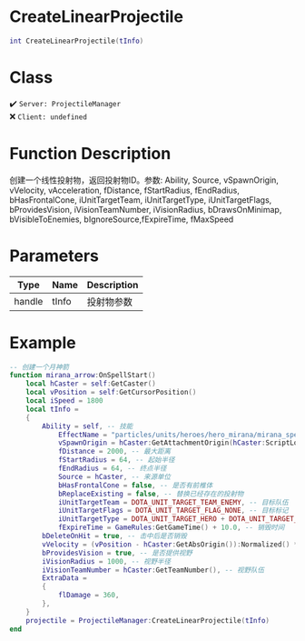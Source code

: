 # CreateLinearProjectile
```lua
int CreateLinearProjectile(tInfo)
```
# Class
✔️ `Server: ProjectileManager`  
❌ `Client: undefined`  

# Function Description
创建一个线性投射物，返回投射物ID。参数: Ability, Source, vSpawnOrigin, vVelocity, vAcceleration, fDistance, fStartRadius, fEndRadius, bHasFrontalCone, iUnitTargetTeam, iUnitTargetType, iUnitTargetFlags, bProvidesVision, iVisionTeamNumber, iVisionRadius, bDrawsOnMinimap, bVisibleToEnemies, bIgnoreSource,fExpireTime, fMaxSpeed
# Parameters
Type|Name|Description
--|--|--
handle|tInfo|投射物参数

# Example
```lua
-- 创建一个月神箭
function mirana_arrow:OnSpellStart()
	local hCaster = self:GetCaster()
	local vPosition = self:GetCursorPosition()
	local iSpeed = 1800
	local tInfo = 
	{
		Ability = self, -- 技能
        	EffectName = "particles/units/heroes/hero_mirana/mirana_spell_arrow.vpcf", -- 投射物特效
        	vSpawnOrigin = hCaster:GetAttachmentOrigin(hCaster:ScriptLookupAttachment("attach_attack1")), -- 投射物起点
        	fDistance = 2000, -- 最大距离
        	fStartRadius = 64, -- 起始半径
        	fEndRadius = 64, -- 终点半径
        	Source = hCaster, -- 来源单位
        	bHasFrontalCone = false, -- 是否有前椎体
        	bReplaceExisting = false, -- 替换已经存在的投射物
        	iUnitTargetTeam = DOTA_UNIT_TARGET_TEAM_ENEMY, -- 目标队伍
        	iUnitTargetFlags = DOTA_UNIT_TARGET_FLAG_NONE, -- 目标标记
        	iUnitTargetType = DOTA_UNIT_TARGET_HERO + DOTA_UNIT_TARGET_BASIC, -- 目标类型
        	fExpireTime = GameRules:GetGameTime() + 10.0, -- 销毁时间
		bDeleteOnHit = true, -- 击中后是否销毁
		vVelocity = (vPosition - hCaster:GetAbsOrigin()):Normalized() * iSpeed, -- 速度
		bProvidesVision = true, -- 是否提供视野
		iVisionRadius = 1000, -- 视野半径
		iVisionTeamNumber = hCaster:GetTeamNumber(), -- 视野队伍
		ExtraData = 
		{
			flDamage = 360,
		},
	}
	projectile = ProjectileManager:CreateLinearProjectile(tInfo)
end
```